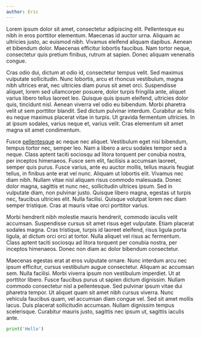 ```yaml
---
author: Eric
---
```

Lorem ipsum dolor sit amet, consectetur adipiscing elit. Pellentesque eu nibh in eros porttitor elementum. Maecenas id auctor urna. Aliquam ac ultricies justo, ac euismod nibh. Vivamus eleifend aliquam dapibus. Aenean et bibendum dolor. Maecenas efficitur lobortis faucibus. Nam tortor neque, consectetur quis pretium finibus, rutrum at sapien. Donec aliquam venenatis congue.

Cras odio dui, dictum at odio id, consectetur tempus velit. Sed maximus vulputate sollicitudin. Nunc lobortis, arcu et rhoncus vestibulum, magna nibh ultrices erat, nec ultricies diam purus sit amet orci. Suspendisse aliquet, lorem sed ullamcorper posuere, dolor turpis fringilla ante, aliquet varius libero tellus laoreet leo. Quisque quis ipsum eleifend, ultricies dolor quis, tincidunt nisl. Aenean viverra vel odio eu bibendum. Morbi pharetra velit ut sem porttitor blandit. Sed dictum pulvinar interdum. Curabitur ac felis eu neque maximus placerat vitae in turpis. Ut gravida fermentum ultricies. In at ipsum sodales, varius neque et, varius velit. Cras elementum sit amet magna sit amet condimentum.

Fusce [pellentesque](/blog) ac neque nec aliquet. Vestibulum eget nisi bibendum, tempus tortor nec, semper leo. Nam a libero a arcu sodales tempor sed a neque. Class aptent taciti sociosqu ad litora torquent per conubia nostra, per inceptos himenaeos. Fusce sem elit, facilisis a accumsan laoreet, semper quis purus. Fusce varius, ante eu auctor mollis, tellus mauris feugiat tellus, in finibus ante erat vel nunc. Aliquam ut lobortis elit. Vivamus nec diam nibh. Nullam vitae nisl aliquam risus commodo malesuada. Donec dolor magna, sagittis et nunc nec, sollicitudin ultrices ipsum. Sed in vulputate diam, non pulvinar justo. Quisque libero magna, egestas ut turpis nec, faucibus ultricies elit. Nulla facilisi. Quisque volutpat lorem nec diam semper tristique. Cras at mauris vitae orci porttitor varius.

Morbi hendrerit nibh molestie mauris hendrerit, commodo iaculis velit accumsan. Suspendisse cursus sit amet risus eget vulputate. Etiam placerat sodales magna. Cras tristique, turpis id laoreet eleifend, risus ligula porta ligula, at dictum orci orci at tortor. Nulla aliquet vel risus ac fermentum. Class aptent taciti sociosqu ad litora torquent per conubia nostra, per inceptos himenaeos. Donec non diam ac dolor bibendum consectetur.

Maecenas egestas erat at eros vulputate ornare. Nunc interdum arcu nec ipsum efficitur, cursus vestibulum augue consectetur. Aliquam ac accumsan sem. Nulla facilisi. Morbi viverra ipsum non vestibulum imperdiet. Ut at porttitor libero. Fusce faucibus purus ut sapien dictum dignissim. Nullam commodo consectetur nisl a pellentesque. Sed pulvinar ipsum vitae dui pharetra tempor. Ut aliquet quam sit amet nibh cursus viverra. Nunc vehicula faucibus quam, vel accumsan diam congue vel. Sed sit amet mollis lacus. Duis placerat sollicitudin accumsan. Nullam dignissim tempus scelerisque. Curabitur mauris justo, sagittis nec ipsum ut, sagittis iaculis ante.

```python
print('Hello')
```
